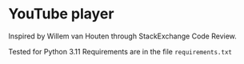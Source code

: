 # YouTube player

Inspired by Willem van Houten through StackExchange Code Review.

Tested for Python 3.11
Requirements are in the file `requirements.txt`


